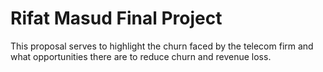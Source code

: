 # Rifat Masud Final Project

This proposal serves to highlight the churn faced by the telecom firm and what opportunities there are to reduce churn and revenue loss.

